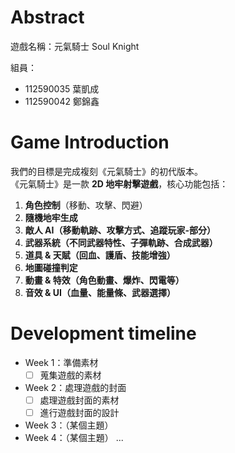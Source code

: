 # Abstract

遊戲名稱：元氣騎士 Soul Knight  

組員：

- 112590035 葉凱成  
- 112590042 鄭錦鑫  

# Game Introduction

我們的目標是完成複刻《元氣騎士》的初代版本。  
《元氣騎士》是一款 **2D 地牢射擊遊戲**，核心功能包括：
1. **角色控制**（移動、攻擊、閃避）  
2. **隨機地牢生成**  
3. **敵人 AI（移動軌跡、攻擊方式、追蹤玩家-部分）**  
4. **武器系統（不同武器特性、子彈軌跡、合成武器）**  
5. **道具 & 天賦（回血、護盾、技能增強）**  
6. **地圖碰撞判定**  
7. **動畫 & 特效（角色動畫、爆炸、閃電等）**  
8. **音效 & UI（血量、能量條、武器選擇）**  

# Development timeline

- Week 1：準備素材
  - [ ] 蒐集遊戲的素材
- Week 2：處理遊戲的封面
  - [ ] 處理遊戲封面的素材
  - [ ] 進行遊戲封面的設計
- Week 3：（某個主題）
- Week 4：（某個主題）
...